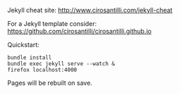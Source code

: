 Jekyll cheat site: <http://www.cirosantilli.com/jekyll-cheat>

For a Jekyll template consider:  <https://github.com/cirosantilli/cirosantilli.github.io>

Quickstart:

    bundle install
    bundle exec jekyll serve --watch &
    firefox localhost:4000

Pages will be rebuilt on save.
